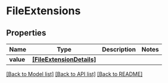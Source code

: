 # FileExtensions


## Properties
Name | Type | Description | Notes
------------ | ------------- | ------------- | -------------
**value** | [**[FileExtensionDetails]**](FileExtensionDetails.md) |  | 

[[Back to Model list]](../README.md#documentation-for-models) [[Back to API list]](../README.md#documentation-for-api-endpoints) [[Back to README]](../README.md)


